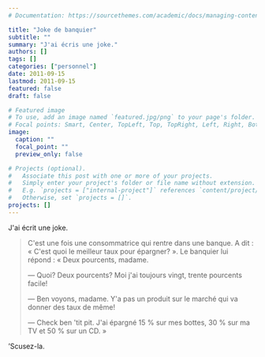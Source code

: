 ```yaml
---
# Documentation: https://sourcethemes.com/academic/docs/managing-content/

title: "Joke de banquier"
subtitle: ""
summary: "J'ai écris une joke."
authors: []
tags: []
categories: ["personnel"]
date: 2011-09-15
lastmod: 2011-09-15
featured: false
draft: false

# Featured image
# To use, add an image named `featured.jpg/png` to your page's folder.
# Focal points: Smart, Center, TopLeft, Top, TopRight, Left, Right, BottomLeft, Bottom, BottomRight.
image:
  caption: ""
  focal_point: ""
  preview_only: false

# Projects (optional).
#   Associate this post with one or more of your projects.
#   Simply enter your project's folder or file name without extension.
#   E.g. `projects = ["internal-project"]` references `content/project/deep-learning/index.md`.
#   Otherwise, set `projects = []`.
projects: []
---
```


J'ai écrit une joke.


> C'est une fois une consommatrice qui rentre dans une
> banque. A dit&nbsp;: «&nbsp;C'est quoi le meilleur taux pour
> épargner?&nbsp;». Le banquier lui répond&nbsp;: «&nbsp;Deux
> pourcents, madame.
>
> &mdash; Quoi? Deux pourcents? Moi j'ai toujours vingt, trente pourcents facile!
>
> &mdash; Ben voyons, madame. Y'a pas un produit sur le marché qui va donner des taux de même!
>
> &mdash; Check ben 'tit pit. J'ai épargné 15&nbsp;% sur mes bottes, 30&nbsp;% sur ma TV et 50&nbsp;% sur un CD.&nbsp;»

’Scusez-la.
